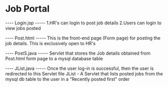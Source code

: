 # Job Portal
---- Login.jsp -----
1.HR's can login to post job details
2.Users can login to view jobs posted 

---- Post.html -----
This is the front-end page (Form page) for posting the job details. This is exclusively open to HR's

---- PostS.java -----
Servlet that stores the Job details obtained from Post.html form page to a mysql database table

---- JList.java -----
Once the user log-in is successful, then the user is redirected to this Servlet file 
JList - A Servlet that lists posted jobs from the mysql db table to the user in a "Recently posted first" order
